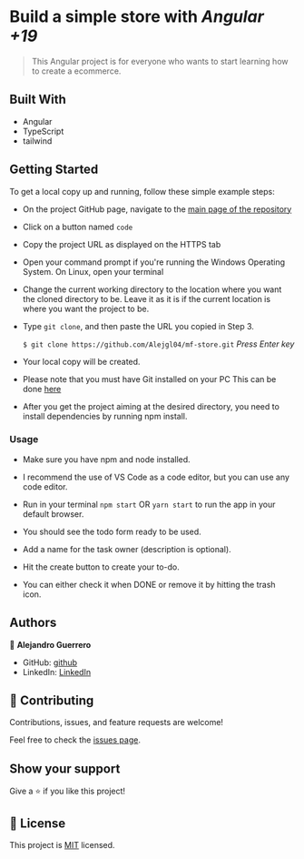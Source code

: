 # Build a simple store with *Angular +19*

> This Angular project is for everyone who wants to start learning how to create a ecommerce.

## Built With

- Angular
- TypeScript
- tailwind

## Getting Started

To get a local copy up and running, follow these simple example steps:

- On the project GitHub page, navigate to the [main page of the repository](https://github.com/Alejgl04)

- Click on a button named `code`

- Copy the project URL as displayed on the HTTPS tab

- Open your command prompt if you're running the Windows Operating System. On Linux, open your terminal

- Change the current working directory to the location where you want the cloned directory to be. Leave it as it is if the current location is where you want the project to be.

- Type `git clone`, and then paste the URL you copied in Step 3.<br>

  `$ git clone https://github.com/Alejgl04/mf-store.git` <em>Press Enter key</em><br>

- Your local copy will be created.

- Please note that you must have Git installed on your PC This can be done [here](https://gist.github.com/derhuerst/1b15ff4652a867391f03)

- After you get the project aiming at the desired directory, you need to install dependencies by running npm install.

### Usage 

- Make sure you have npm and node installed.

- I recommend the use of VS Code as a code editor, but you can use any code editor.

- Run in your terminal `npm start` OR `yarn start` to run the app in your default browser.

- You should see the todo form ready to be used.

- Add a name for the task owner (description is optional).

- Hit the create button to create your to-do.

- You can either check it when DONE or remove it by hitting the trash icon.

## Authors

👤 **Alejandro Guerrero**

- GitHub: [github](https://github.com/Alejgl04)
- LinkedIn: [LinkedIn](https://www.linkedin.com/in/alejandro-guerrero-75479a152/)

## 🤝 Contributing

Contributions, issues, and feature requests are welcome!

Feel free to check the [issues page](issues/).

## Show your support

Give a ⭐️ if you like this project!

## 📝 License

This project is [MIT](lic.url) licensed.
